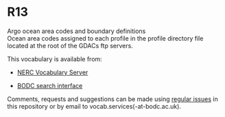 # R13
Argo ocean area codes and boundary definitions  
Ocean area codes assigned to each profile in the profile directory file located at the root of the GDACs ftp servers.

This vocabulary is available from:

* [NERC Vocabulary Server](http://vocab.nerc.ac.uk/collection/R13/current/)

* [BODC search interface](https://www.bodc.ac.uk/resources/vocabularies/vocabulary_search/R13/)

Comments, requests and suggestions can be made using [regular issues](https://github.com/nvs-vocabs/R13/issues/new) in this repository or by email to vocab.services(-at-bodc.ac.uk).

